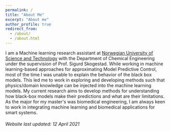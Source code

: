 ```yaml
---
permalink: /
title: "About Me"
excerpt: "About me"
author_profile: true
redirect_from: 
  - /about/
  - /about.html
---
```


I am a Machine learning research assistant at [Norwegian University of Science and Technology](https://www.ntnu.edu) with the Department of Chemical Engineering under the supervision of Prof. Sigurd Skogestad. While working in machine learning-based approaches for approximating Model Predictive Control, most of the time I was unable to explain the behavior of the black box models. This led me to work in exploring and developing methods such that physics/domain knowledge can be injected into the machine learning models. My current research aims to develop methods for understanding how black-box models make their predictions and what are their limitations. As the major for my master's was biomedical engineering, I am always keen to work in integrating machine learning and biomedical applications for smart systems.
###### Website last updated: 12 April 2021